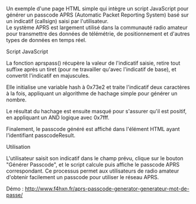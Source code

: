 Un exemple d'une page HTML simple qui intègre un script JavaScript pour générer un passcode APRS (Automatic Packet Reporting System) basé sur un indicatif (callsign) saisi par l'utilisateur. 
<br>
Le système APRS est largement utilisé dans la communauté radio amateur pour transmettre des données de télémétrie, de positionnement et d'autres types de données en temps réel.
<br>

Script JavaScript

La fonction aprspass() récupère la valeur de l'indicatif saisie, retire tout suffixe après un tiret (pour ne travailler qu'avec l'indicatif de base), et convertit l'indicatif en majuscules.

Elle initialise une variable hash à 0x73e2 et traite l'indicatif deux caractères à la fois, appliquant un algorithme de hachage simple pour générer un nombre.

Le résultat du hachage est ensuite masqué pour s'assurer qu'il est positif, en appliquant un AND logique avec 0x7fff.

Finalement, le passcode généré est affiché dans l'élément HTML ayant l'identifiant passcodeResult.

Utilisation

L'utilisateur saisit son indicatif dans le champ prévu, clique sur le bouton "Générer Passcode", et le script calcule puis affiche le passcode APRS correspondant. Ce processus permet aux utilisateurs de radio amateur d'obtenir facilement un passcode pour utiliser le réseau APRS.

Démo : http://www.f4hxn.fr/aprs-passcode-generator-generateur-mot-de-passe/
